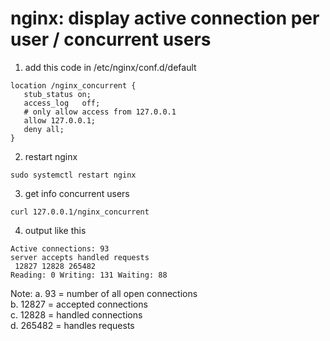 # nginx: display active connection per user / concurrent users

1. add this code in /etc/nginx/conf.d/default
```
location /nginx_concurrent {
   stub_status on;
   access_log   off;
   # only allow access from 127.0.0.1
   allow 127.0.0.1;
   deny all;
}
```

2. restart nginx
```
sudo systemctl restart nginx
```

3. get info concurrent users 
```
curl 127.0.0.1/nginx_concurrent
```

4. output like this
```
Active connections: 93 
server accepts handled requests
 12827 12828 265482 
Reading: 0 Writing: 131 Waiting: 88 
```

Note:
a. 93 = number of all open connections<br>
b. 12827 = accepted connections<br>
c. 12828 = handled connections<br>
d. 265482 = handles requests
